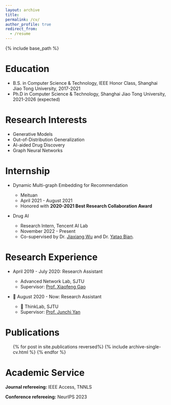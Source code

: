 ```yaml
---
layout: archive
title: 
permalink: /cv/
author_profile: true
redirect_from:
  - /resume
---
```


{% include base_path %}

Education
======
* B.S. in Computer Science & Technology, IEEE Honor Class, Shanghai Jiao Tong University, 2017-2021
* Ph.D in Computer Science & Technology, Shanghai Jiao Tong University, 2021-2026 (expected)


Research Interests
======
* Generative Models
* Out-of-Distribution Generalization
* AI-aided Drug Discovery
* Graph Neural Networks


Internship
======
* Dynamic Multi-graph Embedding for Recommendation 
  * Meituan
  * April 2021 - August 2021
  * Honored with **2020-2021 Best Research Collaboration Award**

* Drug AI
  * Research Intern, Tencent AI Lab
  * November 2022 - Present
  * Co-supervised by Dr. [Jiaxiang Wu](https://scholar.google.com/citations?user=puazh38AAAAJ&hl=en&oi=ao) and Dr. [Yatao Bian](https://yataobian.com/).

Research Experience
======
* April 2019 - July 2020: Research Assistant
  * Advanced Network Lab, SJTU
  * Supervisor: [Prof. Xiaofeng Gao](https://www.cs.sjtu.edu.cn/~gao-xf/)

* 🌟 August 2020 - Now: Research Assistant
  * 💞️ ThinkLab, SJTU
  * Supervisor: [Prof. Junchi Yan](https://thinklab.sjtu.edu.cn/)
  


Publications
======
  <ul>{% for post in site.publications reversed%}
    {% include archive-single-cv.html %}
  {% endfor %}</ul>
  
<!-- Skills
======
* Skill 1
* Skill 2
  * Sub-skill 2.1
  * Sub-skill 2.2
  * Sub-skill 2.3
* Skill 3 -->


<!-- Talks
======
  <ul>{% for post in site.talks%}
    {% include archive-single-talk-cv.html %}
  {% endfor %}</ul>
  
Teaching
======
  <ul>{% for post in site.teaching %}
    {% include archive-single-cv.html %}
  {% endfor %}</ul>
  
Service and leadership
======
* Currently signed in to 43 different slack teams -->

Academic Service
======
**Journal refereeing:**
IEEE Access, TNNLS


**Conference refereeing:**
NeurIPS 2023